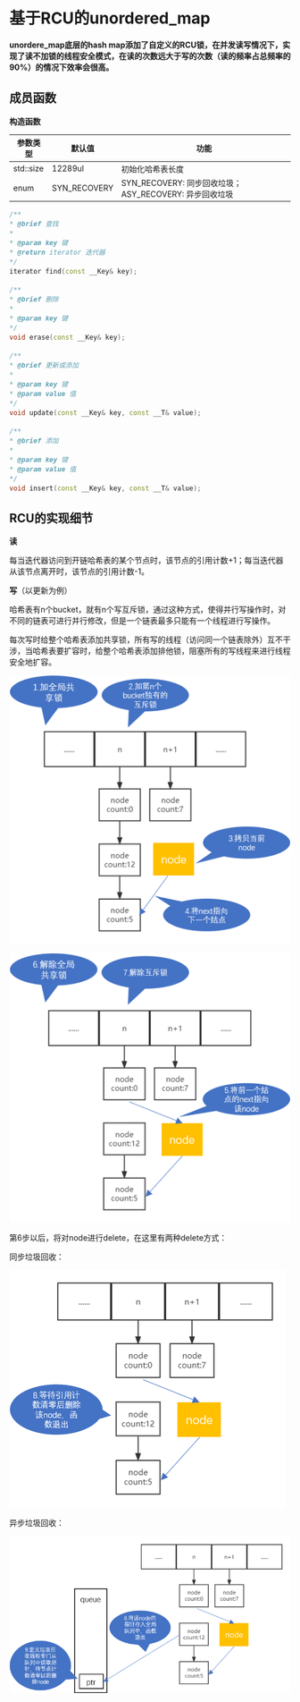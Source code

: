 # 基于RCU的unordered_map

**unordere_map底层的hash map添加了自定义的RCU锁，在并发读写情况下，实现了读不加锁的线程安全模式，在读的次数远大于写的次数（读的频率占总频率的90%）的情况下效率会很高。**

## 成员函数

**构造函数**

| 参数类型  | 默认值       | 功能                                                   |
| --------- | ------------ | ------------------------------------------------------ |
| std::size | 12289ul      | 初始化哈希表长度                                       |
| enum      | SYN_RECOVERY | SYN_RECOVERY: 同步回收垃圾；ASY_RECOVERY: 异步回收垃圾 |

```c++
/**
* @brief 查找
*
* @param key 键
* @return iterator 迭代器
*/
iterator find(const __Key& key);

/**
* @brief 删除
*
* @param key 键
*/
void erase(const __Key& key);

/**
* @brief 更新或添加
*
* @param key 键
* @param value 值
*/
void update(const __Key& key, const __T& value);

/**
* @brief 添加
*
* @param key 键
* @param value 值
*/
void insert(const __Key& key, const __T& value);
```

## **RCU的实现细节**

**读**

每当迭代器访问到开链哈希表的某个节点时，该节点的引用计数+1；每当迭代器从该节点离开时，该节点的引用计数-1。

**写**（以更新为例）

哈希表有n个bucket，就有n个写互斥锁，通过这种方式，使得并行写操作时，对不同的链表可进行并行修改，但是一个链表最多只能有一个线程进行写操作。

每次写时给整个哈希表添加共享锁，所有写的线程（访问同一个链表除外）互不干涉，当哈希表要扩容时，给整个哈希表添加排他锁，阻塞所有的写线程来进行线程安全地扩容。

![](img/update1.png)

![](img/update2.png)

第6步以后，将对node进行delete，在这里有两种delete方式：

同步垃圾回收：

![](img/update3.png)

异步垃圾回收：

![](img/update4.png)


